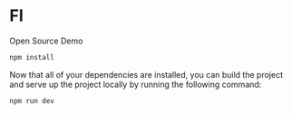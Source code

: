 # FI

Open Source Demo

```sh
npm install
```

Now that all of your dependencies are installed, you can build the project and serve up the project locally by running the following command:

```sh
npm run dev
```


